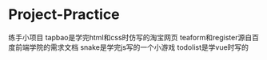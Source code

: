 # Project-Practice
练手小项目
tapbao是学完html和css时仿写的淘宝网页
teaform和register源自百度前端学院的需求文档
snake是学完js写的一个小游戏
todolist是学vue时写的
